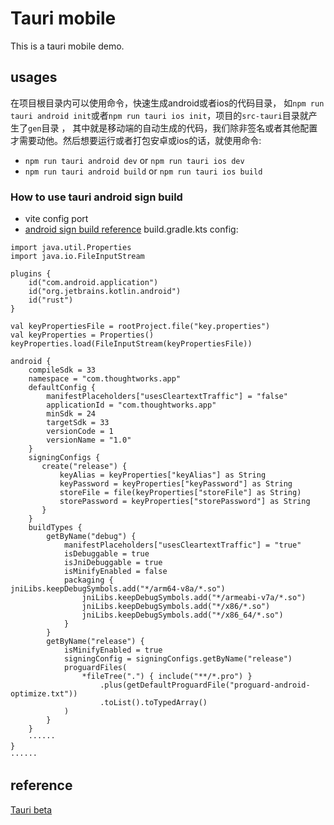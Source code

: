 # Tauri mobile
This is a tauri mobile demo.

## usages
在项目根目录内可以使用命令，快速生成android或者ios的代码目录，
如`npm run tauri android init`或者`npm run tauri ios init`，项目的`src-tauri`目录就产生了`gen`目录 ，
其中就是移动端的自动生成的代码，我们除非签名或者其他配置才需要动他。然后想要运行或者打包安卓或ios的话，就使用命令:
- `npm run tauri android dev` or `npm run tauri ios dev`
- `npm run tauri android build` or `npm run tauri ios build`

### How to use tauri android sign build

- vite config port
- [android sign build reference](https://next--tauri.netlify.app/next/guides/distribution/sign-android)
  build.gradle.kts config:
```
import java.util.Properties
import java.io.FileInputStream

plugins {
    id("com.android.application")
    id("org.jetbrains.kotlin.android")
    id("rust")
}

val keyPropertiesFile = rootProject.file("key.properties")
val keyProperties = Properties()
keyProperties.load(FileInputStream(keyPropertiesFile))

android {
    compileSdk = 33
    namespace = "com.thoughtworks.app"
    defaultConfig {
        manifestPlaceholders["usesCleartextTraffic"] = "false"
        applicationId = "com.thoughtworks.app"
        minSdk = 24
        targetSdk = 33
        versionCode = 1
        versionName = "1.0"
    }
    signingConfigs {
       create("release") {
           keyAlias = keyProperties["keyAlias"] as String
           keyPassword = keyProperties["keyPassword"] as String
           storeFile = file(keyProperties["storeFile"] as String)
           storePassword = keyProperties["storePassword"] as String
       }
    }
    buildTypes {
        getByName("debug") {
            manifestPlaceholders["usesCleartextTraffic"] = "true"
            isDebuggable = true
            isJniDebuggable = true
            isMinifyEnabled = false
            packaging {                jniLibs.keepDebugSymbols.add("*/arm64-v8a/*.so")
                jniLibs.keepDebugSymbols.add("*/armeabi-v7a/*.so")
                jniLibs.keepDebugSymbols.add("*/x86/*.so")
                jniLibs.keepDebugSymbols.add("*/x86_64/*.so")
            }
        }
        getByName("release") {
            isMinifyEnabled = true
            signingConfig = signingConfigs.getByName("release")
            proguardFiles(
                *fileTree(".") { include("**/*.pro") }
                    .plus(getDefaultProguardFile("proguard-android-optimize.txt"))
                    .toList().toTypedArray()
            )
        }
    }
    ······
}
······

```

## reference
[Tauri beta](https://beta.tauri.app/)
